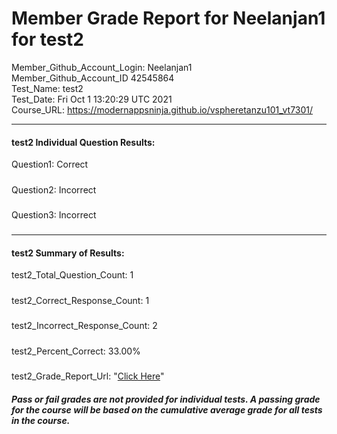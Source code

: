 # Member Grade Report for Neelanjan1 for test2  
   
Member_Github_Account_Login: Neelanjan1  
Member_Github_Account_ID 42545864  
Test_Name: test2  
Test_Date: Fri Oct  1 13:20:29 UTC 2021  
Course_URL: https://modernappsninja.github.io/vspheretanzu101_vt7301/  
   
---  
#### test2 Individual Question Results:  
Question1: Correct  
#####  
Question2: Incorrect  
#####  
Question3: Incorrect  
#####  
---  
#### test2 Summary of Results:  
test2_Total_Question_Count: 1  
#####  
test2_Correct_Response_Count: 1  
#####  
test2_Incorrect_Response_Count: 2  
#####  
test2_Percent_Correct: 33.00%  
#####  
test2_Grade_Report_Url: "[Click Here](https://github.com/modernappsninjas/Neelanjan1/blob/main/static/userdata/courses/vspheretanzu101_vt7301/grade_report.pr1333.test2.md)"
##### Pass or fail grades are not provided for individual tests. A passing grade for the course will be based on the cumulative average grade for all tests in the course.  
